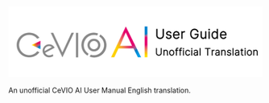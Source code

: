 
![header](docs/en/intro/images/header_image_title.png)

An unofficial CeVIO AI User Manual English translation.
